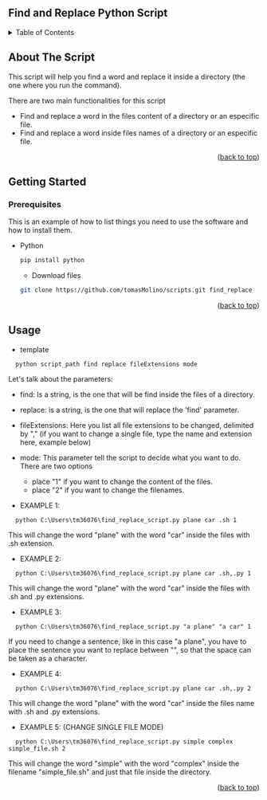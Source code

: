 <div id="top"></div>
<!--
*** Thanks for checking out the Best-README-Template. If you have a suggestion
*** that would make this better, please fork the repo and create a pull request
*** or simply open an issue with the tag "enhancement".
*** Don't forget to give the project a star!
*** Thanks again! Now go create something AMAZING! :D
-->








## Find and Replace Python Script




<!-- TABLE OF CONTENTS -->
<details>
  <summary>Table of Contents</summary>
  <ol>
    <li>
      <a href="#about-the-project">About The Script</a>
    </li>
    <li>
      <a href="#getting-started">Getting Started</a>
      <ul>
        <li><a href="#prerequisites">Prerequisites</a></li>
      </ul>
    </li>
    <li><a href="#usage">Usage</a></li>
  </ol>
</details>



<!-- ABOUT THE SCRIPT -->
## About The Script

This script will help you find a word and replace it inside a directory (the one where you run the command).

There are two main functionalities for this script

* Find and replace a word in the files content of a directory or an especific file.
* Find and replace a word inside files names of a directory or an especific file.


<p align="right">(<a href="#top">back to top</a>)</p>


<!-- GETTING STARTED -->
## Getting Started


### Prerequisites

This is an example of how to list things you need to use the software and how to install them.
* Python
  ```sh
  pip install python
  ```
  * Download files
  ```sh
  git clone https://github.com/tomasMolino/scripts.git find_replace
  ```
  

<p align="right">(<a href="#top">back to top</a>)</p>



<!-- USAGE EXAMPLES -->
## Usage

* template
 ```commandline
   python script_path find replace fileExtensions mode
```

Let's talk about the parameters:
* find: Is a string, is the one that will be find inside the files of a directory.
* replace: is a string, is the one that will replace the 'find' parameter.
* fileExtensions: Here you list all file extensions to be changed, delimited by "," (if you want to change a single file, type the name and extension here, example below)
* mode: This parameter tell the script to decide what you want to do.
There are two options
    * place "1" if you want to change the content of the files.
    * place "2" if you want to change the filenames.
   

* EXAMPLE 1:
 ```commandline
   python C:\Users\tm36076\find_replace_script.py plane car .sh 1
```

This will change the word "plane" with the word "car" inside the files with .sh extension.

* EXAMPLE 2:
 ```commandline
   python C:\Users\tm36076\find_replace_script.py plane car .sh,.py 1
```

This will change the word "plane" with the word "car" inside the files with .sh and .py extensions.


* EXAMPLE 3:
 ```commandline
   python C:\Users\tm36076\find_replace_script.py "a plane" "a car" 1
```

If you need to change a sentence, like in this case "a plane", you have to place the sentence you
want to replace between "", so that the space can be taken as a character.


* EXAMPLE 4:
 ```commandline
   python C:\Users\tm36076\find_replace_script.py plane car .sh,.py 2
```

This will change the word "plane" with the word "car" inside the files name with .sh and .py extensions.

* EXAMPLE 5: (CHANGE SINGLE FILE MODE)
 ```commandline
   python C:\Users\tm36076\find_replace_script.py simple complex simple_file.sh 2
```

This will change the word "simple" with the word "complex" inside the filename "simple_file.sh" and just that file inside the directory.

<p align="right">(<a href="#top">back to top</a>)</p>








